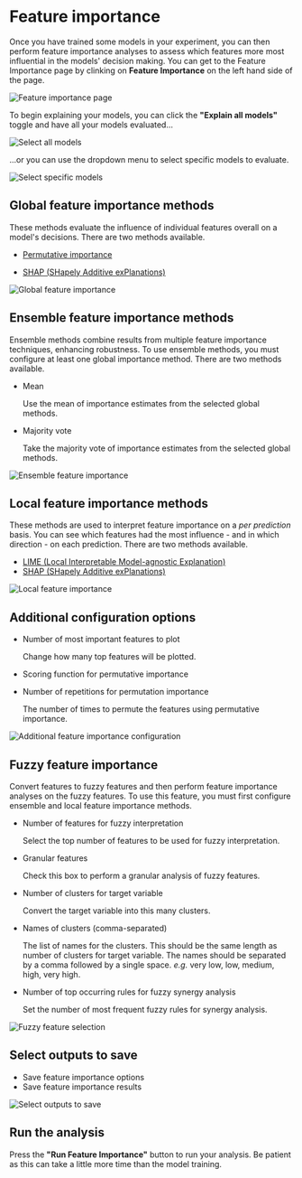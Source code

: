 # Feature importance
Once you have trained some models in your experiment, you can then perform feature importance analyses to assess which features more most influential in the models' decision making. You can get to the Feature Importance page by clinking on **Feature Importance** on the left hand side of the page.

![Feature importance page](../_static/feature-importance-page.png)

To begin explaining your models, you can click the **"Explain all models"** toggle and have all your models evaluated...

![Select all models](../_static/explain-all-models.png)

...or you can use the dropdown menu to select specific models to evaluate.

![Select specific models](../_static/select-specific-models.png)

## Global feature importance methods
These methods evaluate the influence of individual features overall on a model's decisions. There are two methods available.

- [Permutative importance](https://scikit-learn.org/1.5/modules/permutation_importance.html)
  
- [SHAP (<u>SH</u>apely <u>A</u>dditive ex<u>P</u>lanations)](https://www.datacamp.com/tutorial/introduction-to-shap-values-machine-learning-interpretability)

![Global feature importance](../_static/global-fi.png)

## Ensemble feature importance methods
Ensemble methods combine results from multiple feature importance techniques, enhancing robustness. To use ensemble methods, you must configure at least one global importance method. There are two methods available.

- Mean

  Use the mean of importance estimates from the selected global methods.
- Majority vote

  Take the majority vote of importance estimates from the selected global methods.

![Ensemble feature importance](../_static/ensemble-fi.png)

## Local feature importance methods
These methods are used to interpret feature importance on a *per prediction* basis. You can see which features had the most influence - and in which direction - on each prediction. There are two methods available.

- [LIME (<u>L</u>ocal <u>I</u>nterpretable <u>M</u>odel-agnostic <u>E</u>xplanation)](https://towardsdatascience.com/understanding-model-predictions-with-lime-a582fdff3a3b)
- [SHAP (<u>SH</u>apely <u>A</u>dditive ex<u>P</u>lanations)](https://www.datacamp.com/tutorial/introduction-to-shap-values-machine-learning-interpretability)

![Local feature importance](../_static/local-fi.png)

## Additional configuration options
- Number of most important features to plot

  Change how many top features will be plotted.

- Scoring function for permutative importance

- Number of repetitions for permutation importance

  The number of times to permute the features using permutative importance.

![Additional feature importance configuration](../_static/additional-fi-config.png)

## Fuzzy feature importance
Convert features to fuzzy features and then perform feature importance analyses on the fuzzy features. To use this feature, you must first configure ensemble and local feature importance methods.

- Number of features for fuzzy interpretation

  Select the top number of features to be used for fuzzy interpretation.

- Granular features

  Check this box to perform a granular analysis of fuzzy features.

- Number of clusters for target variable

  Convert the target variable into this many clusters.

- Names of clusters (comma-separated)

  The list of names for the clusters. This should be the same length as number of clusters for target variable. The names should be separated by a comma followed by a single space. *e.g.* very low, low, medium, high, very high.

- Number of top occurring rules for fuzzy synergy analysis

  Set the number of most frequent fuzzy rules for synergy analysis.

![Fuzzy feature selection](../_static/fuzzy-fi.png)

## Select outputs to save
- Save feature importance options
- Save feature importance results

![Select outputs to save](../_static/save-outputs.png)

## Run the analysis
Press the **"Run Feature Importance"** button to run your analysis. Be patient as this can take a little more time than the model training.
